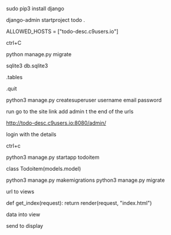 <!--To do list using Django-->

<!--Install Django-->
sudo pip3 install django

<!--Start a new project called todo:-->
django-admin startproject todo .

<!--restart terminal-->

<!--type run-->

<!--read secomd line of the error wen opening the app-->
<!--add to allowed hosts as per the yellow error -->
ALLOWED_HOSTS = ["todo-desc.c9users.io"]

<!--stop app running-->
ctrl+C

<!--fix red error in the console-->
python manage.py migrate

<!--open sql lite shell-->
<!--NB to exit if required type .quit-->
sqlite3 db.sqlite3
<!--to see tables-->
.tables
<!--to quit-->
.quit

<!--Create a top level user-->
python3 manage.py createsuperuser
username
email
password

<!--admin account setup - test with the following-->
run
go to the site link
add admin t the end of the urls

<!--admin link is nt hte username of the account it is the general administration page-->
http://todo-desc.c9users.io:8080/admin/

login with the details

<!--quit out to bash prompt-->
ctrl+c

<!--Create new ap-->
python3 manage.py startapp todoitem

class Todoitem(models.model)

<!--update DB-->
python3 manage.py makemigrations
python3 manage.py migrate

url to views

<!--template into view in views.py-->
def get_index(request):
   return render(request, "index.html")
   
data into view

send to display